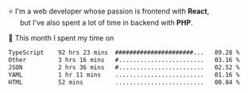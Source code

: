 ⭐ I'm a web developer whose passion is frontend with <b>React</b>,<br/>
&nbsp; &nbsp; &nbsp; but I've also spent a lot of time in backend with <b>PHP</b>.

📅 This month I spent my time on

<!--START_SECTION:waka-->

```txt
TypeScript    92 hrs 23 mins  ######################...   89.28 %
Other         3 hrs 16 mins   #........................   03.16 %
JSON          2 hrs 36 mins   #........................   02.52 %
YAML          1 hr 11 mins    .........................   01.16 %
HTML          52 mins         .........................   00.84 %
```

<!--END_SECTION:waka-->
